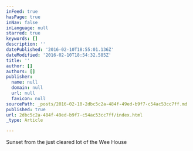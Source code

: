 ```yaml
---
inFeed: true
hasPage: true
inNav: false
inLanguage: null
starred: true
keywords: []
description: ''
datePublished: '2016-02-10T18:55:01.136Z'
dateModified: '2016-02-10T18:54:32.585Z'
title: ''
author: []
authors: []
publisher:
  name: null
  domain: null
  url: null
  favicon: null
sourcePath: _posts/2016-02-10-2dbc5c2a-484f-49ed-b9f7-c54ac53cc7ff.md
published: true
url: 2dbc5c2a-484f-49ed-b9f7-c54ac53cc7ff/index.html
_type: Article

---
```

Sunset from the just cleared lot of the Wee House